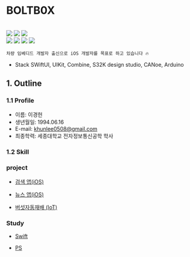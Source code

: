 <!--
### Hi there 👋

iOS

**BOLTB0X/BOLTB0X** is a ✨ _special_ ✨ repository because its `README.md` (this file) appears on your GitHub profile.

Here are some ideas to get you started:

- 🔭 I’m currently working on ...
- 🌱 I’m currently learning ...
- 👯 I’m looking to collaborate on ...
- 🤔 I’m looking for help with ...
- 💬 Ask me about ...
- 📫 How to reach me: ...
- 😄 Pronouns: ...
- ⚡ Fun fact: ...
-->

# BOLTB0X

<br/>
<a href="https://developer.apple.com/kr/swift/" style="text-decoration: none;">
<img src="https://img.shields.io/badge/Swift-F05138?style=flat&logo=Swift&logoColor=white" />
</a>
<a href="https://learn.microsoft.com/en-us/cpp/c-language/?view=msvc-170" style="text-decoration: none;">
<img src="https://img.shields.io/badge/C-#A8B9CC?style=flat&logo=C&logoColor=white" />
</a>
<a href="https://learn.microsoft.com/en-us/cpp/preprocessor/c-cpp-preprocessor-reference?view=msvc-170" style="text-decoration: none;">
<img src="https://img.shields.io/badge/C++-#00599C?style=flat&logo=C%2B%2B&logoColor=white" />
</a>
<br/>
<a href="https://developer.apple.com/kr/xcode/" style="text-decoration: none;">
<img src="https://img.shields.io/badge/Xcode-147EFB?style=flat&logo=Xcode&logoColor=white" />
</a>
<a href="https://visualstudio.microsoft.com/ko/downloads/" style="text-decoration: none;">
<img src="https://img.shields.io/badge/Visual%20Studio-%23B57EDC?style=flat&logo=Visual%20Studio&logoColor=white" />
</a>
<a href="https://www.nxp.com/design/software/development-software/s32-design-studio-ide:S32-DESIGN-STUDIO-IDE" style="text-decoration: none;">
<img src="https://img.shields.io/badge/NXP S32K%20Design%20Studio-007ACC?style=flat&logo=S32K%20Design%20Studio&logoColor=white" />
</a>
<a href="https://www.nxp.com/design/software/development-software/codewarrior-development-tools/downloads:CW_DOWNLOADS" style="text-decoration: none;">
<img src="https://img.shields.io/badge/CodeWarrior-808080?style=flat&logo=CodeWarrior&logoColor=white"/>
</a>
<br/>

```
차량 임베디드 개발자 출신으로 iOS 개발자를 목표로 하고 있습니다 🔥
```

- Stack
  SWiftUI, UIKit, Combine, S32K design studio, CANoe, Arduino

## 1. Outline

### 1.1 Profile

- 이름: 이경헌
- 생년월일: 1994.06.16
- E-mail: khunlee0508@gmail.com
- 최종학력: 세종대학교 전자정보통신공학 학사

### 1.2 Skill

### project

- [검색 앱(iOS)](https://github.com/BOLTB0X/SearchAPI_Toy)

- [뉴스 앱(iOS)](https://github.com/BOLTB0X/NewsAPIToyProject)

- [버섯자동재배 (IoT)](https://github.com/BOLTB0X/Automatic-Mushroom-cultivation-IOT-project)

### Study

- [Swift](https://github.com/BOLTB0X/Swift_Study)

- [PS](https://github.com/BOLTB0X/DataStructure_Argolithm)
